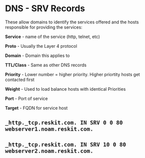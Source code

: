 # DNS - SRV Records

These allow domains to identify the services offered and the hosts responsible for providing the services:

**Service** - name of the service \(http, telnet, etc\)

**Proto** - Usually the Layer 4 protocol

**Domain** - Domain this applies to

**TTL/Class** - Same as other DNS records

**Priority** - Lower number = higher priority. Higher priortity hosts get contacted first

**Weight** - Used to load balance hosts with identical Priorities

**Port** - Port of service

**Target** - FQDN for service host

## `_http._tcp.reskit.com. IN SRV 0 0 80 webserver1.noam.reskit.com.`

## `_http._tcp.reskit.com. IN SRV 10 0 80 webserver2.noam.reskit.com.`

